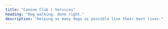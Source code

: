 ```yaml
---
title: "Canine Club | Services"
heading: "Dog walking, done right."
description: "Helping as many dogs as possible live their best lives."
---
```


